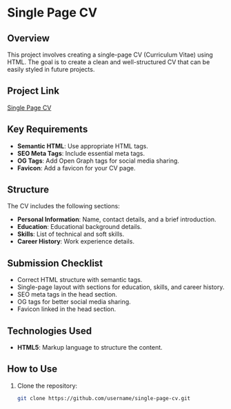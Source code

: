# Single Page CV

## Overview
This project involves creating a single-page CV (Curriculum Vitae) using HTML. The goal is to create a clean and well-structured CV that can be easily styled in future projects.

## Project Link
[Single Page CV](https://roadmap.sh/projects/single-page-cv)

## Key Requirements
- **Semantic HTML**: Use appropriate HTML tags.
- **SEO Meta Tags**: Include essential meta tags.
- **OG Tags**: Add Open Graph tags for social media sharing.
- **Favicon**: Add a favicon for your CV page.

## Structure
The CV includes the following sections:
- **Personal Information**: Name, contact details, and a brief introduction.
- **Education**: Educational background details.
- **Skills**: List of technical and soft skills.
- **Career History**: Work experience details.

## Submission Checklist
- Correct HTML structure with semantic tags.
- Single-page layout with sections for education, skills, and career history.
- SEO meta tags in the head section.
- OG tags for better social media sharing.
- Favicon linked in the head section.

## Technologies Used
- **HTML5**: Markup language to structure the content.

## How to Use
1. Clone the repository:
   ```bash
   git clone https://github.com/username/single-page-cv.git

